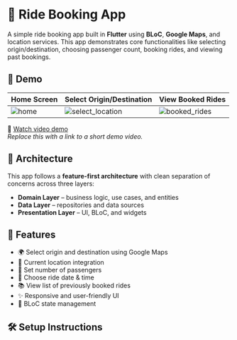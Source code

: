 # 🚗 Ride Booking App

A simple ride booking app built in **Flutter** using **BLoC**, **Google Maps**, and location services. This app demonstrates core functionalities like selecting origin/destination, choosing passenger count, booking rides, and viewing past bookings.

## 📸 Demo

| Home Screen | Select Origin/Destination | View Booked Rides |
|-------------|---------------------------|--------------------|
| ![home](screenshots/home.png) | ![select_location](screenshots/select_location.png) | ![booked_rides](screenshots/booked_rides.png) |

🎥 [Watch video demo](https://your-video-link-here.com)  
*Replace this with a link to a short demo video.*

## 🧠 Architecture

This app follows a **feature-first architecture** with clean separation of concerns across three layers:
- **Domain Layer** – business logic, use cases, and entities
- **Data Layer** – repositories and data sources
- **Presentation Layer** – UI, BLoC, and widgets

## 🔧 Features

- 🌍 Select origin and destination using Google Maps  
- 📍 Current location integration  
- 👥 Set number of passengers  
- 📅 Choose ride date & time  
- 📚 View list of previously booked rides  
- ✨ Responsive and user-friendly UI  
- 🧱 BLoC state management  

## 🛠️ Setup Instructions
